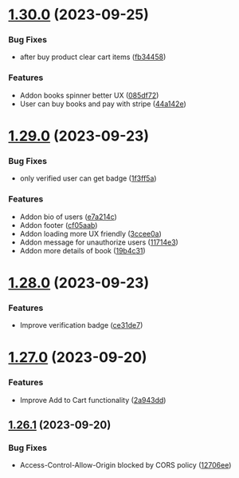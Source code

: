 # [1.30.0](https://github.com/hossainchisty/LeafLine-Client/compare/v1.29.0...v1.30.0) (2023-09-25)


### Bug Fixes

* after buy product clear cart items ([fb34458](https://github.com/hossainchisty/LeafLine-Client/commit/fb344588558e03527421abb10a2ae99a33afd012))


### Features

* Addon books spinner better UX ([085df72](https://github.com/hossainchisty/LeafLine-Client/commit/085df7245b8347bb68fe9eb4e47476f9597a3d29))
* User can buy books and pay with stripe ([44a142e](https://github.com/hossainchisty/LeafLine-Client/commit/44a142e234a3980661a0ce48fcaf38c429d73443))



# [1.29.0](https://github.com/hossainchisty/LeafLine-Client/compare/v1.28.0...v1.29.0) (2023-09-23)


### Bug Fixes

* only verified user can get badge ([1f3ff5a](https://github.com/hossainchisty/LeafLine-Client/commit/1f3ff5aa1213f5ae8bcb23cbfcbd6697218bc89f))


### Features

* Addon bio of users ([e7a214c](https://github.com/hossainchisty/LeafLine-Client/commit/e7a214c652cb4b6d58134ded912b7770a329db83))
* Addon footer ([cf05aab](https://github.com/hossainchisty/LeafLine-Client/commit/cf05aabfe233adf0f525bf730297308c6e269068))
* Addon loading more UX friendly ([3ccee0a](https://github.com/hossainchisty/LeafLine-Client/commit/3ccee0a9f4bafdf7443d477e6e3370bf66ef3035))
* Addon message for unauthorize users ([11714e3](https://github.com/hossainchisty/LeafLine-Client/commit/11714e3f058c00174294450b514942e7c700ed96))
* Addon more details of book ([19b4c31](https://github.com/hossainchisty/LeafLine-Client/commit/19b4c314ae9cd5bb3cef0100662a5d86e657d83f))



# [1.28.0](https://github.com/hossainchisty/LeafLine-Client/compare/v1.27.0...v1.28.0) (2023-09-23)


### Features

* Improve verification badge ([ce31de7](https://github.com/hossainchisty/LeafLine-Client/commit/ce31de7599d7ce391f143098bb205c369ac86775))



# [1.27.0](https://github.com/hossainchisty/LeafLine-Client/compare/v1.26.1...v1.27.0) (2023-09-20)


### Features

* Improve Add to Cart functionality ([2a943dd](https://github.com/hossainchisty/LeafLine-Client/commit/2a943dda152decbc90d84fb286cc1941d49ccb72))



## [1.26.1](https://github.com/hossainchisty/LeafLine-Client/compare/v1.26.0...v1.26.1) (2023-09-20)


### Bug Fixes

* Access-Control-Allow-Origin blocked by CORS policy ([12706ee](https://github.com/hossainchisty/LeafLine-Client/commit/12706ee2a6f7aa6d23834a1a6ea6f86ae78d2724))



